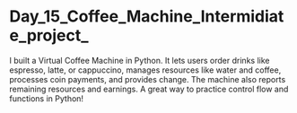 # Day_15_Coffee_Machine_Intermidiate_project_
I built a Virtual Coffee Machine in Python. It lets users order drinks like espresso, latte, or cappuccino, manages resources like water and coffee, processes coin payments, and provides change. The machine also reports remaining resources and earnings. A great way to practice control flow and functions in Python!

